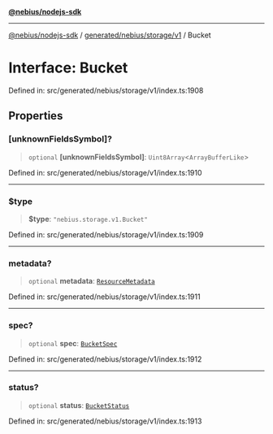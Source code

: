 [**@nebius/nodejs-sdk**](../../../../../README.md)

---

[@nebius/nodejs-sdk](../../../../../README.md) / [generated/nebius/storage/v1](../README.md) / Bucket

# Interface: Bucket

Defined in: src/generated/nebius/storage/v1/index.ts:1908

## Properties

### \[unknownFieldsSymbol\]?

> `optional` **\[unknownFieldsSymbol\]**: `Uint8Array`\<`ArrayBufferLike`\>

Defined in: src/generated/nebius/storage/v1/index.ts:1910

---

### $type

> **$type**: `"nebius.storage.v1.Bucket"`

Defined in: src/generated/nebius/storage/v1/index.ts:1909

---

### metadata?

> `optional` **metadata**: [`ResourceMetadata`](../../../common/v1/interfaces/ResourceMetadata.md)

Defined in: src/generated/nebius/storage/v1/index.ts:1911

---

### spec?

> `optional` **spec**: [`BucketSpec`](BucketSpec.md)

Defined in: src/generated/nebius/storage/v1/index.ts:1912

---

### status?

> `optional` **status**: [`BucketStatus`](BucketStatus.md)

Defined in: src/generated/nebius/storage/v1/index.ts:1913
